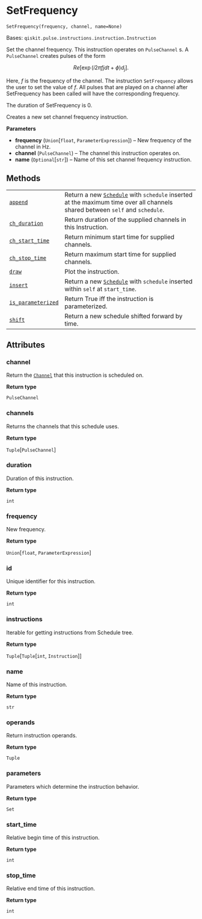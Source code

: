 # SetFrequency



`SetFrequency(frequency, channel, name=None)`

Bases: `qiskit.pulse.instructions.instruction.Instruction`

Set the channel frequency. This instruction operates on `PulseChannel` s. A `PulseChannel` creates pulses of the form

$$
Re[\exp(i 2\pi f jdt + \phi) d_j].
$$

Here, $f$ is the frequency of the channel. The instruction `SetFrequency` allows the user to set the value of $f$. All pulses that are played on a channel after SetFrequency has been called will have the corresponding frequency.

The duration of SetFrequency is 0.

Creates a new set channel frequency instruction.

**Parameters**

*   **frequency** (`Union`\[`float`, `ParameterExpression`]) – New frequency of the channel in Hz.
*   **channel** (`PulseChannel`) – The channel this instruction operates on.
*   **name** (`Optional`\[`str`]) – Name of this set channel frequency instruction.

## Methods

|                                                                                                                                                                                                 |                                                                                                                                                                                                     |
| ----------------------------------------------------------------------------------------------------------------------------------------------------------------------------------------------- | --------------------------------------------------------------------------------------------------------------------------------------------------------------------------------------------------- |
| [`append`](qiskit.pulse.instructions.SetFrequency.append#qiskit.pulse.instructions.SetFrequency.append "qiskit.pulse.instructions.SetFrequency.append")                                         | Return a new [`Schedule`](qiskit.pulse.Schedule#qiskit.pulse.Schedule "qiskit.pulse.Schedule") with `schedule` inserted at the maximum time over all channels shared between `self` and `schedule`. |
| [`ch_duration`](qiskit.pulse.instructions.SetFrequency.ch_duration#qiskit.pulse.instructions.SetFrequency.ch_duration "qiskit.pulse.instructions.SetFrequency.ch_duration")                     | Return duration of the supplied channels in this Instruction.                                                                                                                                       |
| [`ch_start_time`](qiskit.pulse.instructions.SetFrequency.ch_start_time#qiskit.pulse.instructions.SetFrequency.ch_start_time "qiskit.pulse.instructions.SetFrequency.ch_start_time")             | Return minimum start time for supplied channels.                                                                                                                                                    |
| [`ch_stop_time`](qiskit.pulse.instructions.SetFrequency.ch_stop_time#qiskit.pulse.instructions.SetFrequency.ch_stop_time "qiskit.pulse.instructions.SetFrequency.ch_stop_time")                 | Return maximum start time for supplied channels.                                                                                                                                                    |
| [`draw`](qiskit.pulse.instructions.SetFrequency.draw#qiskit.pulse.instructions.SetFrequency.draw "qiskit.pulse.instructions.SetFrequency.draw")                                                 | Plot the instruction.                                                                                                                                                                               |
| [`insert`](qiskit.pulse.instructions.SetFrequency.insert#qiskit.pulse.instructions.SetFrequency.insert "qiskit.pulse.instructions.SetFrequency.insert")                                         | Return a new [`Schedule`](qiskit.pulse.Schedule#qiskit.pulse.Schedule "qiskit.pulse.Schedule") with `schedule` inserted within `self` at `start_time`.                                              |
| [`is_parameterized`](qiskit.pulse.instructions.SetFrequency.is_parameterized#qiskit.pulse.instructions.SetFrequency.is_parameterized "qiskit.pulse.instructions.SetFrequency.is_parameterized") | Return True iff the instruction is parameterized.                                                                                                                                                   |
| [`shift`](qiskit.pulse.instructions.SetFrequency.shift#qiskit.pulse.instructions.SetFrequency.shift "qiskit.pulse.instructions.SetFrequency.shift")                                             | Return a new schedule shifted forward by time.                                                                                                                                                      |

## Attributes



### channel

Return the [`Channel`](pulse#qiskit.pulse.channels.Channel "qiskit.pulse.channels.Channel") that this instruction is scheduled on.

**Return type**

`PulseChannel`



### channels

Returns the channels that this schedule uses.

**Return type**

`Tuple`\[`PulseChannel`]



### duration

Duration of this instruction.

**Return type**

`int`



### frequency

New frequency.

**Return type**

`Union`\[`float`, `ParameterExpression`]



### id

Unique identifier for this instruction.

**Return type**

`int`



### instructions

Iterable for getting instructions from Schedule tree.

**Return type**

`Tuple`\[`Tuple`\[`int`, `Instruction`]]



### name

Name of this instruction.

**Return type**

`str`



### operands

Return instruction operands.

**Return type**

`Tuple`



### parameters

Parameters which determine the instruction behavior.

**Return type**

`Set`



### start\_time

Relative begin time of this instruction.

**Return type**

`int`



### stop\_time

Relative end time of this instruction.

**Return type**

`int`
